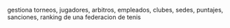 gestiona torneos, jugadores, arbitros, empleados, clubes, sedes, puntajes, sanciones, ranking de una federacion de tenis